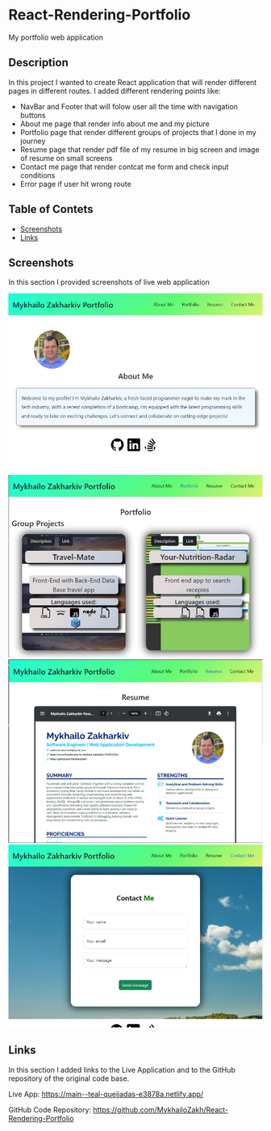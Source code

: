 # React-Rendering-Portfolio

My portfolio web application

## Description

In this project I wanted to create React application that will render different pages in different routes. I added different rendering points like:

- NavBar and Footer that will folow user all the time with navigation buttons
- About me page that render info about me and my picture
- Portfolio page that render different groups of projects that I done in my journey
- Resume page that render pdf file of my resume in big screen and image of resume on small screens
- Contact me page that render contcat me form and check input conditions
- Error page if user hit wrong route

## Table of Contets

- [Screenshots](#screenshots)
- [Links](#links)

## Screenshots

In this section I provided screenshots of live web application

![alt text](assets/images/screenshot1.jpg "First Screenshot")
![alt text](assets/images/screenshot2.jpg "Second Screenshot")
![alt text](assets/images/screenshot3.jpg "Third Screenshot")
![alt text](assets/images/screenshot4.jpg "Fourth Screenshot")

## Links

In this section I added links to the Live Application and to the GitHub repository of the original code base.

Live App:
https://main--teal-queijadas-e3878a.netlify.app/

GitHub Code Repository:
https://github.com/MykhailoZakh/React-Rendering-Portfolio
